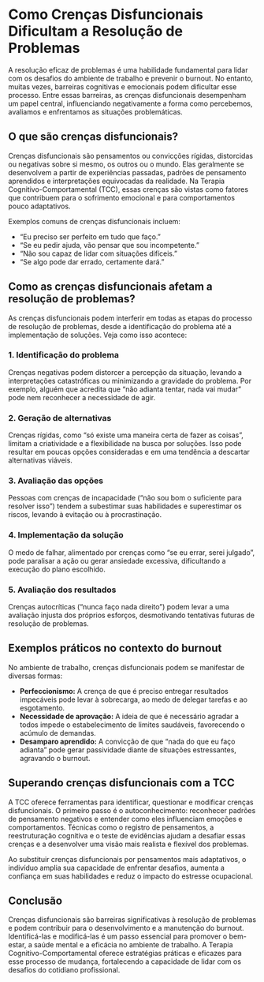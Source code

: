 
# Como Crenças Disfuncionais Dificultam a Resolução de Problemas

A resolução eficaz de problemas é uma habilidade fundamental para lidar com os desafios do ambiente de trabalho e prevenir o burnout. No entanto, muitas vezes, barreiras cognitivas e emocionais podem dificultar esse processo. Entre essas barreiras, as crenças disfuncionais desempenham um papel central, influenciando negativamente a forma como percebemos, avaliamos e enfrentamos as situações problemáticas.

## O que são crenças disfuncionais?

Crenças disfuncionais são pensamentos ou convicções rígidas, distorcidas ou negativas sobre si mesmo, os outros ou o mundo. Elas geralmente se desenvolvem a partir de experiências passadas, padrões de pensamento aprendidos e interpretações equivocadas da realidade. Na Terapia Cognitivo-Comportamental (TCC), essas crenças são vistas como fatores que contribuem para o sofrimento emocional e para comportamentos pouco adaptativos.

Exemplos comuns de crenças disfuncionais incluem:

- “Eu preciso ser perfeito em tudo que faço.”
- “Se eu pedir ajuda, vão pensar que sou incompetente.”
- “Não sou capaz de lidar com situações difíceis.”
- “Se algo pode dar errado, certamente dará.”

## Como as crenças disfuncionais afetam a resolução de problemas?

As crenças disfuncionais podem interferir em todas as etapas do processo de resolução de problemas, desde a identificação do problema até a implementação de soluções. Veja como isso acontece:

### 1. **Identificação do problema**

Crenças negativas podem distorcer a percepção da situação, levando a interpretações catastróficas ou minimizando a gravidade do problema. Por exemplo, alguém que acredita que “não adianta tentar, nada vai mudar” pode nem reconhecer a necessidade de agir.

### 2. **Geração de alternativas**

Crenças rígidas, como “só existe uma maneira certa de fazer as coisas”, limitam a criatividade e a flexibilidade na busca por soluções. Isso pode resultar em poucas opções consideradas e em uma tendência a descartar alternativas viáveis.

### 3. **Avaliação das opções**

Pessoas com crenças de incapacidade (“não sou bom o suficiente para resolver isso”) tendem a subestimar suas habilidades e superestimar os riscos, levando à evitação ou à procrastinação.

### 4. **Implementação da solução**

O medo de falhar, alimentado por crenças como “se eu errar, serei julgado”, pode paralisar a ação ou gerar ansiedade excessiva, dificultando a execução do plano escolhido.

### 5. **Avaliação dos resultados**

Crenças autocríticas (“nunca faço nada direito”) podem levar a uma avaliação injusta dos próprios esforços, desmotivando tentativas futuras de resolução de problemas.

## Exemplos práticos no contexto do burnout

No ambiente de trabalho, crenças disfuncionais podem se manifestar de diversas formas:

- **Perfeccionismo:** A crença de que é preciso entregar resultados impecáveis pode levar à sobrecarga, ao medo de delegar tarefas e ao esgotamento.
- **Necessidade de aprovação:** A ideia de que é necessário agradar a todos impede o estabelecimento de limites saudáveis, favorecendo o acúmulo de demandas.
- **Desamparo aprendido:** A convicção de que “nada do que eu faço adianta” pode gerar passividade diante de situações estressantes, agravando o burnout.

## Superando crenças disfuncionais com a TCC

A TCC oferece ferramentas para identificar, questionar e modificar crenças disfuncionais. O primeiro passo é o autoconhecimento: reconhecer padrões de pensamento negativos e entender como eles influenciam emoções e comportamentos. Técnicas como o registro de pensamentos, a reestruturação cognitiva e o teste de evidências ajudam a desafiar essas crenças e a desenvolver uma visão mais realista e flexível dos problemas.

Ao substituir crenças disfuncionais por pensamentos mais adaptativos, o indivíduo amplia sua capacidade de enfrentar desafios, aumenta a confiança em suas habilidades e reduz o impacto do estresse ocupacional.

## Conclusão

Crenças disfuncionais são barreiras significativas à resolução de problemas e podem contribuir para o desenvolvimento e a manutenção do burnout. Identificá-las e modificá-las é um passo essencial para promover o bem-estar, a saúde mental e a eficácia no ambiente de trabalho. A Terapia Cognitivo-Comportamental oferece estratégias práticas e eficazes para esse processo de mudança, fortalecendo a capacidade de lidar com os desafios do cotidiano profissional.
```